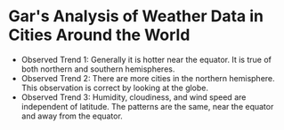 # Gar's Analysis of Weather Data in Cities Around the World

* Observed Trend 1: Generally it is hotter near the equator.  It is true of both northern and southern hemispheres.
* Observed Trend 2: There are more cities in the northern hemisphere.  This observation is correct by looking at the globe.
* Observed Trend 3: Humidity, cloudiness, and wind speed are independent of latitude.  The patterns are the same, near the equator and away from the equator.
